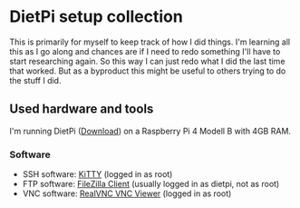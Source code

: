 # DietPi setup collection
This is primarily for myself to keep track of how I did things. I'm learning all this as I go along and chances are if I need to redo something I'll have to start researching again. So this way I can just redo what I did the last time that worked.
But as a byproduct this might be useful to others trying to do the stuff I did.

## Used hardware and tools
I'm running DietPi ([Download](https://dietpi.com/downloads/images/DietPi_RPi-ARMv6-Buster.7z)) on a Raspberry Pi 4 Modell B with 4GB RAM.

### Software
- SSH software: [KiTTY](https://dietpi.com/downloads/binaries/all/Kitty_Portable_DietPi.7z) (logged in as root)
- FTP software: [FileZilla Client](https://filezilla-project.org/) (usually logged in as dietpi, not as root)
- VNC software: [RealVNC VNC Viewer](https://www.realvnc.com/de/connect/download/viewer/) (logged in as root)
